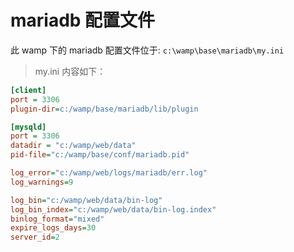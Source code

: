# mariadb 配置文件

此 wamp 下的 mariadb 配置文件位于: `c:\wamp\base\mariadb\my.ini`

> my.ini 内容如下：

```ini
[client]
port = 3306
plugin-dir=c:/wamp/base/mariadb/lib/plugin

[mysqld]
port = 3306
datadir = "c:/wamp/web/data"
pid-file="c:/wamp/base/conf/mariadb.pid"

log_error="c:/wamp/web/logs/mariadb/err.log"
log_warnings=9

log_bin="c:/wamp/web/data/bin-log"
log_bin_index="c:/wamp/web/data/bin-log.index"
binlog_format="mixed"
expire_logs_days=30
server_id=2
```
